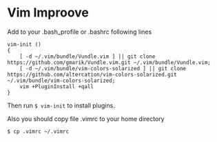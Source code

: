 # Vim Improove

Add to your .bash_profile or .bashrc following lines

    vim-init ()
    {
        [ -d ~/.vim/bundle/Vundle.vim ] || git clone https://github.com/gmarik/Vundle.vim.git ~/.vim/bundle/Vundle.vim;
        [ -d ~/.vim/bundle/vim-colors-solarized ] || git clone https://github.com/altercation/vim-colors-solarized.git ~/.vim/bundle/vim-colors-solarized;
        vim +PluginInstall +qall
    }

Then run `$ vim-init` to install plugins.

Also you should copy file .vimrc to your home directory

    $ cp .vimrc ~/.vimrc

